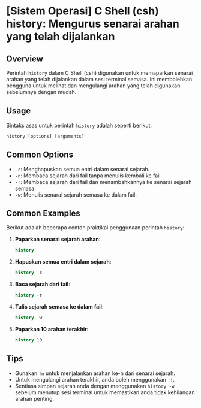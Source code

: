 # [Sistem Operasi] C Shell (csh) history: Mengurus senarai arahan yang telah dijalankan

## Overview
Perintah `history` dalam C Shell (csh) digunakan untuk memaparkan senarai arahan yang telah dijalankan dalam sesi terminal semasa. Ini membolehkan pengguna untuk melihat dan mengulangi arahan yang telah digunakan sebelumnya dengan mudah.

## Usage
Sintaks asas untuk perintah `history` adalah seperti berikut:

```
history [options] [arguments]
```

## Common Options
- `-c`: Menghapuskan semua entri dalam senarai sejarah.
- `-n`: Membaca sejarah dari fail tanpa menulis kembali ke fail.
- `-r`: Membaca sejarah dari fail dan menambahkannya ke senarai sejarah semasa.
- `-w`: Menulis senarai sejarah semasa ke dalam fail.

## Common Examples
Berikut adalah beberapa contoh praktikal penggunaan perintah `history`:

1. **Paparkan senarai sejarah arahan**:
   ```csh
   history
   ```

2. **Hapuskan semua entri dalam sejarah**:
   ```csh
   history -c
   ```

3. **Baca sejarah dari fail**:
   ```csh
   history -r
   ```

4. **Tulis sejarah semasa ke dalam fail**:
   ```csh
   history -w
   ```

5. **Paparkan 10 arahan terakhir**:
   ```csh
   history 10
   ```

## Tips
- Gunakan `!n` untuk menjalankan arahan ke-n dari senarai sejarah.
- Untuk mengulangi arahan terakhir, anda boleh menggunakan `!!`.
- Sentiasa simpan sejarah anda dengan menggunakan `history -w` sebelum menutup sesi terminal untuk memastikan anda tidak kehilangan arahan penting.